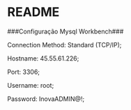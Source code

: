 # README #

###Configuração Mysql Workbench###

Connection Method: Standard (TCP/IP);

Hostname: 45.55.61.226;

Port: 3306;

Username: root;

Password: InovaADMIN@!;
